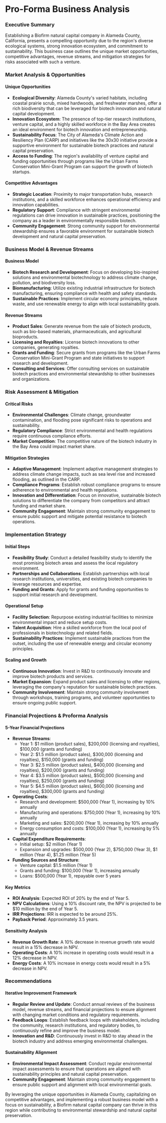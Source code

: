 # Pro-Forma Business Analysis

### Executive Summary

Establishing a Biofirm natural capital company in Alameda County, California, presents a compelling opportunity due to the region's diverse ecological systems, strong innovation ecosystem, and commitment to sustainability. This business case outlines the unique market opportunities, competitive advantages, revenue streams, and mitigation strategies for risks associated with such a venture.

### Market Analysis & Opportunities

#### Unique Opportunities
- **Ecological Diversity**: Alameda County's varied habitats, including coastal prairie scrub, mixed hardwoods, and freshwater marshes, offer a rich biodiversity that can be leveraged for biotech innovation and natural capital development.
- **Innovation Ecosystem**: The presence of top-tier research institutions, venture capital, and a highly skilled workforce in the Bay Area creates an ideal environment for biotech innovation and entrepreneurship.
- **Sustainability Focus**: The City of Alameda's Climate Action and Resiliency Plan (CARP) and initiatives like the 30x30 initiative provide a supportive environment for sustainable biotech practices and natural capital preservation.
- **Access to Funding**: The region's availability of venture capital and funding opportunities through programs like the Urban Farms Conservation Mini-Grant Program can support the growth of biotech startups.

#### Competitive Advantages
- **Strategic Location**: Proximity to major transportation hubs, research institutions, and a skilled workforce enhances operational efficiency and innovation capabilities.
- **Regulatory Support**: Compliance with stringent environmental regulations can drive innovation in sustainable practices, positioning the company as a leader in environmentally responsible biotech.
- **Community Engagement**: Strong community support for environmental stewardship ensures a favorable environment for sustainable biotech development and natural capital preservation.

### Business Model & Revenue Streams

#### Business Model
- **Biotech Research and Development**: Focus on developing bio-inspired solutions and environmental biotechnology to address climate change, pollution, and biodiversity loss.
- **Biomanufacturing**: Utilize existing industrial infrastructure for biotech manufacturing, ensuring compliance with health and safety standards.
- **Sustainable Practices**: Implement circular economy principles, reduce waste, and use renewable energy to align with local sustainability goals.

#### Revenue Streams
- **Product Sales**: Generate revenue from the sale of biotech products, such as bio-based materials, pharmaceuticals, and agricultural bioproducts.
- **Licensing and Royalties**: License biotech innovations to other companies, generating royalties.
- **Grants and Funding**: Secure grants from programs like the Urban Farms Conservation Mini-Grant Program and state initiatives to support research and development.
- **Consulting and Services**: Offer consulting services on sustainable biotech practices and environmental stewardship to other businesses and organizations.

### Risk Assessment & Mitigation

#### Critical Risks
- **Environmental Challenges**: Climate change, groundwater contamination, and flooding pose significant risks to operations and sustainability.
- **Regulatory Compliance**: Strict environmental and health regulations require continuous compliance efforts.
- **Market Competition**: The competitive nature of the biotech industry in the Bay Area could impact market share.

#### Mitigation Strategies
- **Adaptive Management**: Implement adaptive management strategies to address climate change impacts, such as sea level rise and increased flooding, as outlined in the CARP.
- **Compliance Programs**: Establish robust compliance programs to ensure adherence to environmental and health regulations.
- **Innovation and Differentiation**: Focus on innovative, sustainable biotech solutions to differentiate the company from competitors and attract funding and market share.
- **Community Engagement**: Maintain strong community engagement to ensure public support and mitigate potential resistance to biotech operations.

### Implementation Strategy

#### Initial Steps
- **Feasibility Study**: Conduct a detailed feasibility study to identify the most promising biotech areas and assess the local regulatory environment.
- **Partnerships and Collaborations**: Establish partnerships with local research institutions, universities, and existing biotech companies to leverage resources and expertise.
- **Funding and Grants**: Apply for grants and funding opportunities to support initial research and development.

#### Operational Setup
- **Facility Selection**: Repurpose existing industrial facilities to minimize environmental impact and reduce setup costs.
- **Talent Acquisition**: Hire a skilled workforce from the local pool of professionals in biotechnology and related fields.
- **Sustainability Practices**: Implement sustainable practices from the outset, including the use of renewable energy and circular economy principles.

#### Scaling and Growth
- **Continuous Innovation**: Invest in R&D to continuously innovate and improve biotech products and services.
- **Market Expansion**: Expand product sales and licensing to other regions, leveraging the company's reputation for sustainable biotech practices.
- **Community Involvement**: Maintain strong community involvement through workshops, training programs, and volunteer opportunities to ensure ongoing public support.

### Financial Projections & Proforma Analysis

#### 5-Year Financial Projections
- **Revenue Streams**:
  - Year 1: $1 million (product sales), $200,000 (licensing and royalties), $100,000 (grants and funding)
  - Year 2: $1.5 million (product sales), $300,000 (licensing and royalties), $150,000 (grants and funding)
  - Year 3: $2.5 million (product sales), $400,000 (licensing and royalties), $200,000 (grants and funding)
  - Year 4: $3.5 million (product sales), $500,000 (licensing and royalties), $250,000 (grants and funding)
  - Year 5: $4.5 million (product sales), $600,000 (licensing and royalties), $300,000 (grants and funding)
- **Operating Costs**:
  - Research and development: $500,000 (Year 1), increasing by 10% annually
  - Manufacturing and operations: $750,000 (Year 1), increasing by 10% annually
  - Marketing and sales: $200,000 (Year 1), increasing by 10% annually
  - Energy consumption and costs: $100,000 (Year 1), increasing by 5% annually
- **Capital Expenditure Requirements**:
  - Initial setup: $2 million (Year 1)
  - Expansion and upgrades: $500,000 (Year 2), $750,000 (Year 3), $1 million (Year 4), $1.25 million (Year 5)
- **Funding Sources and Structure**:
  - Venture capital: $1.5 million (Year 1)
  - Grants and funding: $100,000 (Year 1), increasing annually
  - Loans: $500,000 (Year 1), repayable over 5 years

#### Key Metrics
- **ROI Analysis**: Expected ROI of 20% by the end of Year 5.
- **NPV Calculations**: Using a 10% discount rate, the NPV is projected to be $10 million by the end of Year 5.
- **IRR Projections**: IRR is expected to be around 25%.
- **Payback Period**: Approximately 3.5 years.

#### Sensitivity Analysis
- **Revenue Growth Rate**: A 10% decrease in revenue growth rate would result in a 15% decrease in NPV.
- **Operating Costs**: A 10% increase in operating costs would result in a 12% decrease in NPV.
- **Energy Costs**: A 10% increase in energy costs would result in a 5% decrease in NPV.

### Recommendations

#### Iterative Improvement Framework
- **Regular Review and Update**: Conduct annual reviews of the business model, revenue streams, and financial projections to ensure alignment with changing market conditions and regulatory requirements.
- **Feedback Loops**: Establish feedback loops with stakeholders, including the community, research institutions, and regulatory bodies, to continuously refine and improve the business model.
- **Innovation and R&D**: Continuously invest in R&D to stay ahead in the biotech industry and address emerging environmental challenges.

#### Sustainability Alignment
- **Environmental Impact Assessment**: Conduct regular environmental impact assessments to ensure that operations are aligned with sustainability principles and natural capital preservation.
- **Community Engagement**: Maintain strong community engagement to ensure public support and alignment with local environmental goals.

By leveraging the unique opportunities in Alameda County, capitalizing on competitive advantages, and implementing a robust business model with a focus on sustainability, a Biofirm natural capital company can thrive in this region while contributing to environmental stewardship and natural capital preservation.